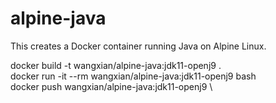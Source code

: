 # alpine-java
This creates a Docker container running Java on Alpine Linux.

docker build -t wangxian/alpine-java:jdk11-openj9 . \
docker run -it --rm wangxian/alpine-java:jdk11-openj9 bash \
docker push wangxian/alpine-java:jdk11-openj9 \
